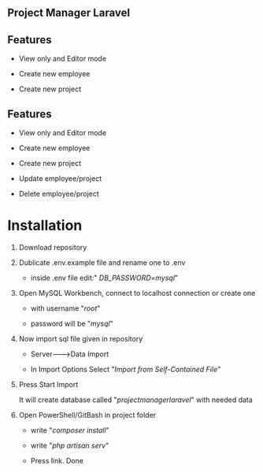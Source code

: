 ## Project Manager Laravel

## Features

-   View only and Editor mode

-   Create new employee

-   Create new project

## Features

-   View only and Editor mode

-   Create new employee

-   Create new project

-   Update employee/project

-   Delete employee/project

# Installation

1.  Download repository

2.  Dublicate .env.example file and rename one to .env

    -   inside .env file edit:" _DB_PASSWORD=mysql_"

3.  Open MySQL Workbench, connect to localhost connection or create one

    -   with username "_root_"

    -   password will be "_mysql_"

4.  Now import sql file given in repository

    -   Server--->Data Import

    -   In Import Options Select "_Import from Self-Contained File"_

5.  Press Start Import

    It will create database called "_projectmanagerlaravel_" with needed data

6.  Open PowerShell/GitBash in project folder

    -   write "_composer install_"

    -   write "_php artisan serv_"

    -   Press link. Done
